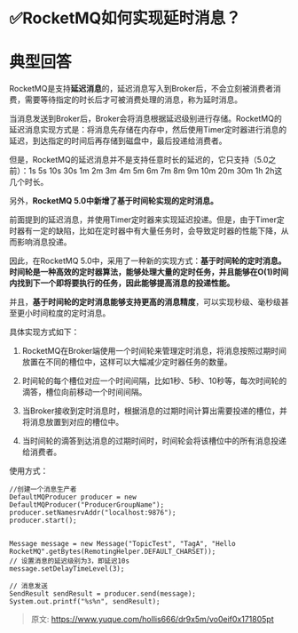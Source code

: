 # ✅RocketMQ如何实现延时消息？


# 典型回答

RocketMQ是支持**延迟消息**的，延迟消息写入到Broker后，不会立刻被消费者消费，需要等待指定的时长后才可被消费处理的消息，称为延时消息。

当消息发送到Broker后，Broker会将消息根据延迟级别进行存储。RocketMQ的延迟消息实现方式是：将消息先存储在内存中，然后使用Timer定时器进行消息的延迟，到达指定的时间后再存储到磁盘中，最后投递给消费者。

但是，RocketMQ的延迟消息并不是支持任意时长的延迟的，它只支持（5.0之前）：1s 5s 10s 30s 1m 2m 3m 4m 5m 6m 7m 8m 9m 10m 20m 30m 1h 2h这几个时长。

另外，**RocketMQ 5.0中新增了基于时间轮实现的定时消息。**

前面提到的延迟消息，并使用Timer定时器来实现延迟投递。但是，由于Timer定时器有一定的缺陷，比如在定时器中有大量任务时，会导致定时器的性能下降，从而影响消息投递。

因此，在RocketMQ 5.0中，采用了一种新的实现方式：**基于时间轮的定时消息。时间轮是一种高效的定时器算法，能够处理大量的定时任务，并且能够在O(1)时间内找到下一个即将要执行的任务，因此能够提高消息的投递性能。**

并且，**基于时间轮的定时消息能够支持更高的消息精度**，可以实现秒级、毫秒级甚至更小时间粒度的定时消息。

具体实现方式如下：

1. RocketMQ在Broker端使用一个时间轮来管理定时消息，将消息按照过期时间放置在不同的槽位中，这样可以大幅减少定时器任务的数量。

2. 时间轮的每个槽位对应一个时间间隔，比如1秒、5秒、10秒等，每次时间轮的滴答，槽位向前移动一个时间间隔。

3. 当Broker接收到定时消息时，根据消息的过期时间计算出需要投递的槽位，并将消息放置到对应的槽位中。

4. 当时间轮的滴答到达消息的过期时间时，时间轮会将该槽位中的所有消息投递给消费者。

使用方式：

```
//创建一个消息生产者
DefaultMQProducer producer = new DefaultMQProducer("ProducerGroupName");
producer.setNamesrvAddr("localhost:9876");
producer.start();


Message message = new Message("TopicTest", "TagA", "Hello RocketMQ".getBytes(RemotingHelper.DEFAULT_CHARSET));
// 设置消息的延迟级别为3，即延迟10s
message.setDelayTimeLevel(3);

// 消息发送
SendResult sendResult = producer.send(message);
System.out.printf("%s%n", sendResult);
```


> 原文: <https://www.yuque.com/hollis666/dr9x5m/vo0eif0x171805pt>